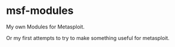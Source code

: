 # msf-modules
My own Modules for Metasploit.

Or my first attempts to try to make something useful for metasploit.
